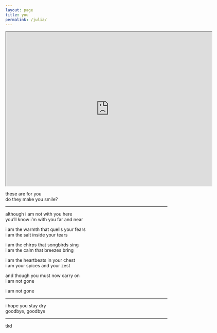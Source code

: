 ```yaml
---
layout: page
title: you 
permalink: /julia/
---
```


<iframe src="https://drive.google.com/file/d/1s-mzDWbCX5HYss321rO7Pf-Gc2XEuYHo/preview" width="640" height="480"></iframe>

these are for you  
do they make you smile?  

---

although i am not with you here  
you’ll know i’m with you far and near  

i am the warmth that quells your fears  
i am the salt inside your tears  

i am the chirps that songbirds sing  
i am the calm that breezes bring  

i am the heartbeats in your chest  
i am your spices and your zest  

and though you must now carry on  
i am not gone  

i am not gone  

---

i hope you stay dry  
goodbye, goodbye

---

tkd
